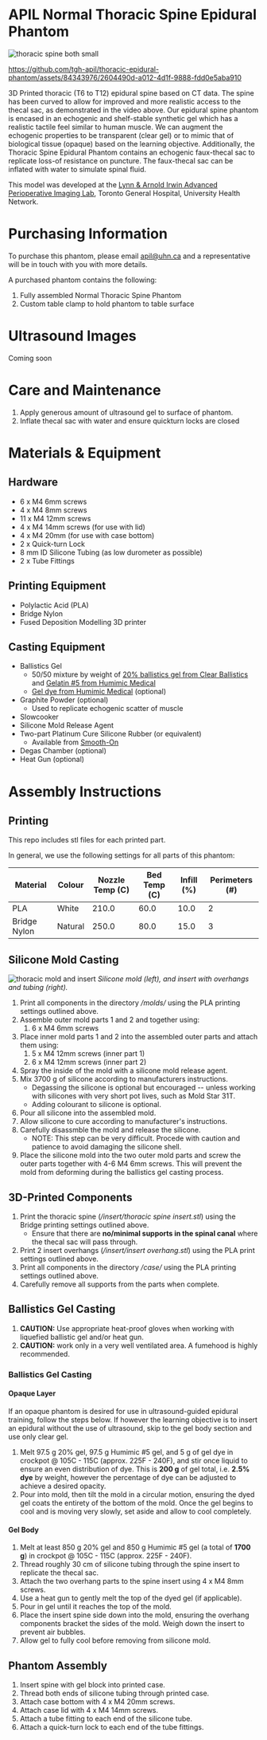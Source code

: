 # APIL Normal Thoracic Spine Epidural Phantom

![thoracic spine both small](https://github.com/tgh-apil/thoracic-epidural-phantom/assets/84343976/a92f0a4c-6b14-4c1e-9048-16f5008703c1)

https://github.com/tgh-apil/thoracic-epidural-phantom/assets/84343976/2604490d-a012-4d1f-9888-fdd0e5aba910

3D Printed thoracic (T6 to T12) epidural spine based on CT data. The spine has been curved to allow for improved and more realistic access to the thecal sac, as demonstrated in the video above. Our epidural spine phantom is encased in an echogenic and shelf-stable synthetic gel which has a realistic tactile feel similar to human muscle. We can augment the echogenic properties to be transparent (clear gel) or to mimic that of biological tissue (opaque) based on the learning objective. Additionally, the Thoracic Spine Epidural Phantom contains an echogenic faux-thecal sac to replicate loss-of resistance on puncture. The faux-thecal sac can be inflated with water to simulate spinal fluid.

This model was developed at the [Lynn & Arnold Irwin Advanced Perioperative Imaging Lab](https://apil.ca/), Toronto General Hospital, University Health Network.

# Purchasing Information

To purchase this phantom, please email apil@uhn.ca and a representative will be in touch with you with more details.

A purchased phantom contains the following:
1. Fully assembled Normal Thoracic Spine Phantom
2. Custom table clamp to hold phantom to table surface

# Ultrasound Images

Coming soon

# Care and Maintenance

1. Apply generous amount of ultrasound gel to surface of phantom.
2. Inflate thecal sac with water and ensure quickturn locks are closed

# Materials & Equipment
## Hardware

* 6 x M4 6mm screws
* 4 x M4 8mm screws
* 11 x M4 12mm screws
* 4 x M4 14mm screws (for use with lid)
* 4 x M4 20mm (for use with case bottom)
* 2 x Quick-turn Lock
* 8 mm ID Silicone Tubing (as low durometer as possible)
* 2 x Tube Fittings

## Printing Equipment

* Polylactic Acid (PLA)
* Bridge Nylon
* Fused Deposition Modelling 3D printer

## Casting Equipment

* Ballistics Gel
  * 50/50 mixture by weight of [20% ballistics gel from Clear Ballistics](https://www.clearballistics.com/shop/20-ballistic-gelatin-nato-block-16x6x6/) and [Gelatin #5 from Humimic Medical](https://humimic.com/product/gelatin-5-medical-gel-by-the-pound/)
  * [Gel dye from Humimic Medical](https://humimic.com/product-category/dye/) (optional)
* Graphite Powder (optional)
  * Used to replicate echogenic scatter of muscle
* Slowcooker
* Silicone Mold Release Agent
* Two-part Platinum Cure Silicone Rubber (or equivalent)
  * Available from [Smooth-On](https://www.smooth-on.com/products/mold-star-trade-31t/)
* Degas Chamber (optional)
* Heat Gun (optional)

# Assembly Instructions

## Printing

This repo includes stl files for each printed part.

In general, we use the following settings for all parts of this phantom:

|Material      |	Colour  |	Nozzle Temp (C) |	Bed Temp (C) |	Infill (%) |	Perimeters (#) |
| ------------ | ------- | --------------- | ------------ | ---------- | -------------- |
| PLA          |	White   |	210.0           |	60.0         |	10.0       |	2              |
| Bridge Nylon |	Natural |	250.0           |	80.0         |	15.0       |	3              |

## Silicone Mold Casting

![thoracic mold and insert](https://github.com/tgh-apil/thoracic-epidural-phantom/assets/84343976/61d41c00-9936-4f40-8599-097d292e11f2)
*Silicone mold (left), and insert with overhangs and tubing (right).*

1. Print all components in the directory */molds/* using the PLA printing settings outlined above.
2. Assemble outer mold parts 1 and 2 and together using:
   1. 6 x M4 6mm screws
3. Place inner mold parts 1 and 2 into the assembled outer parts and attach them using:
   1. 5 x M4 12mm screws (inner part 1)
   2. 6 x M4 12mm screws (inner part 2)
4. Spray the inside of the mold with a silicone mold release agent.
5. Mix 3700 g of silicone according to manufacturers instructions.
    - Degassing the silicone is optional but encouraged -- unless working with silicones with very short pot lives, such as Mold Star 31T.
    - Adding colourant to silicone is optional.
6. Pour all silicone into the assembled mold.
7. Allow silicone to cure according to manufacturer's instructions.
8. Carefully disassmble the mold and release the silicone.
    - NOTE: This step can be very difficult. Procede with caution and patience to avoid damaging the silicone shell.
9. Place the silicone mold into the two outer mold parts and screw the outer parts together with 4-6 M4 6mm screws. This will prevent the mold from deforming during the ballistics gel casting process.

## 3D-Printed Components

1. Print the thoracic spine (*/insert/thoracic spine insert.stl*) using the Bridge printing settings outlined above.
    - Ensure that there are **no/minimal supports in the spinal canal** where the thecal sac will pass through.
2. Print 2 insert overhangs (*/insert/insert overhang.stl*) using the PLA print settings outlined above.
3. Print all components in the directory */case/* using the PLA printing settings outlined above.
4. Carefully remove all supports from the parts when complete.

## Ballistics Gel Casting

1. **CAUTION:** Use appropriate heat-proof gloves when working with liquefied ballistic gel and/or heat gun.
2. **CAUTION:** work only in a very well ventilated area. A fumehood is highly recommended.

### Ballistics Gel Casting

#### Opaque Layer
If an opaque phantom is desired for use in ultrasound-guided epidural training, follow the steps below. If however the learning objective is to insert an epidural without the use of ultrasound, skip to the gel body section and use only clear gel.

1. Melt 97.5 g 20% gel, 97.5 g Humimic #5 gel, and 5 g of gel dye in crockpot @ 105C - 115C (approx. 225F - 240F), and stir once liquid to ensure an even distribution of dye. This is **200 g** of gel total, i.e. **2.5% dye** by weight, however the percentage of dye can be adjusted to achieve a desired opacity.
2. Pour into mold, then tilt the mold in a circular motion, ensuring the dyed gel coats the entirety of the bottom of the mold. Once the gel begins to cool and is moving very slowly, set aside and allow to cool completely.

#### Gel Body

1. Melt at least 850 g 20% gel and 850 g Humimic #5 gel (a total of **1700 g**) in crockpot @ 105C - 115C (approx. 225F - 240F).
2. Thread roughly 30 cm of silicone tubing through the spine insert to replicate the thecal sac.
3. Attach the two overhang parts to the spine insert using 4 x M4 8mm screws. 
4. Use a heat gun to gently melt the top of the dyed gel (if applicable).
5. Pour in gel until it reaches the top of the mold.
6. Place the insert spine side down into the mold, ensuring the overhang components bracket the sides of the mold. Weigh down the insert to prevent air bubbles.
7. Allow gel to fully cool before removing from silicone mold.

## Phantom Assembly

1. Insert spine with gel block into printed case.
2. Thread both ends of silicone tubing through printed case.
3. Attach case bottom with 4 x M4 20mm screws.
4. Attach case lid with 4 x M4 14mm screws.
5. Attach a tube fitting to each end of the silicone tube.
6. Attach a quick-turn lock to each end of the tube fittings.
